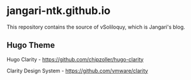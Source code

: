 # jangari-ntk.github.io

This repository contains the source of vSoliloquy, which is Jangari's blog.

## Hugo Theme

Hugo Clarity - https://github.com/chipzoller/hugo-clarity

Clarity Design System - https://github.com/vmware/clarity
